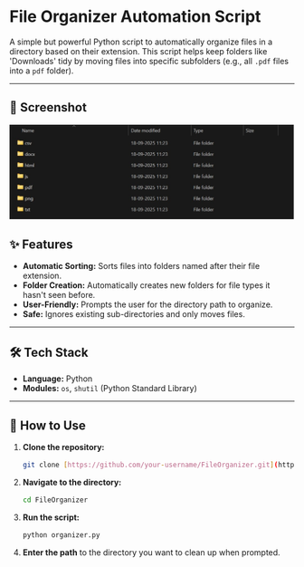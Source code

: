 # File Organizer Automation Script

A simple but powerful Python script to automatically organize files in a directory based on their extension. This script helps keep folders like 'Downloads' tidy by moving files into specific subfolders (e.g., all `.pdf` files into a `pdf` folder).

---

## 📸 Screenshot

![A screenshot of the output](ss.jpg)

## ✨ Features

- **Automatic Sorting:** Sorts files into folders named after their file extension.
- **Folder Creation:** Automatically creates new folders for file types it hasn't seen before.
- **User-Friendly:** Prompts the user for the directory path to organize.
- **Safe:** Ignores existing sub-directories and only moves files.

---

## 🛠️ Tech Stack

- **Language:** Python
- **Modules:** `os`, `shutil` (Python Standard Library)

---

## 🚀 How to Use

1.  **Clone the repository:**
    ```bash
    git clone [https://github.com/your-username/FileOrganizer.git](https://github.com/your-username/FileOrganizer.git)
    ```
2.  **Navigate to the directory:**
    ```bash
    cd FileOrganizer
    ```
3.  **Run the script:**
    ```bash
    python organizer.py
    ```
4.  **Enter the path** to the directory you want to clean up when prompted.




